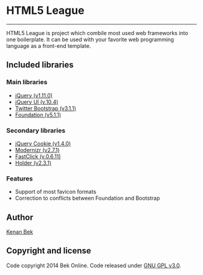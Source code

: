 # HTML5 League
---

HTML5 League is project which combile most used web frameworks into one boilerplate. It can be used with your favorite web programming language as a front-end template.

            
## Included libraries

### Main libraries

+ [jQuery (v1.11.0)](http://jquery.com/)
+ [jQuery UI (v.10.4)](https://jqueryui.com/)
+ [Twitter Bootstrap (v3.1.1)](http://getbootstrap.com/)
+ [Foundation (v5.1.1)](http://foundation.zurb.com/)

### Secondary libraries

+ [jQuery Cookie (v1.4.0)](https://github.com/carhartl/jquery-cookie)
+ [Modernizr (v2.7.1)](http://modernizr.com/)
+ [FastClick (v.0.6.11)](http://ftlabs.github.io/fastclick/)
+ [Holder (v2.3.1)](http://imsky.github.io/holder/)

### Features

+ Support of most favicon formats
+ Correction to conflicts between Foundation and Bootstrap


## Author

[Kenan Bek](http://github.com/KenanBek)


## Copyright and license

Code copyright 2014 Bek Online. Code released under [GNU GPL v3.0](LICENSE).
